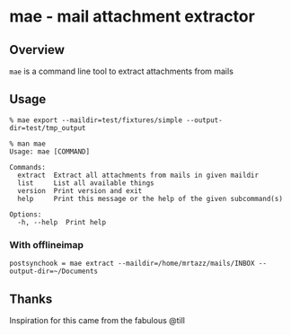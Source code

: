 # mae - mail attachment extractor

## Overview

`mae` is a command line tool to extract attachments from mails


## Usage

```
% mae export --maildir=test/fixtures/simple --output-dir=test/tmp_output
```

```
% man mae
Usage: mae [COMMAND]

Commands:
  extract  Extract all attachments from mails in given maildir
  list     List all available things
  version  Print version and exit
  help     Print this message or the help of the given subcommand(s)

Options:
  -h, --help  Print help
```

### With offlineimap

```
postsynchook = mae extract --maildir=/home/mrtazz/mails/INBOX --output-dir=~/Documents
```



## Thanks

Inspiration for this came from the fabulous @till
